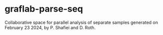 # graflab-parse-seq

Collaborative space for parallel analysis of separate samples generated on February 23 2024, by P. Shafiei and D. Roth.
